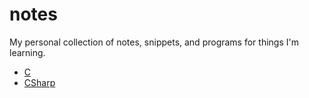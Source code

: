 # notes
My personal collection of notes, snippets, and programs for things I'm learning.

* [C](/tree/master/C)
* [CSharp](/tree/master/CSharp)

